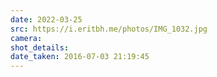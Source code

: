 ```yaml
---
date: 2022-03-25
src: https://i.eritbh.me/photos/IMG_1032.jpg
camera:
shot_details:
date_taken: 2016-07-03 21:19:45
---
```

